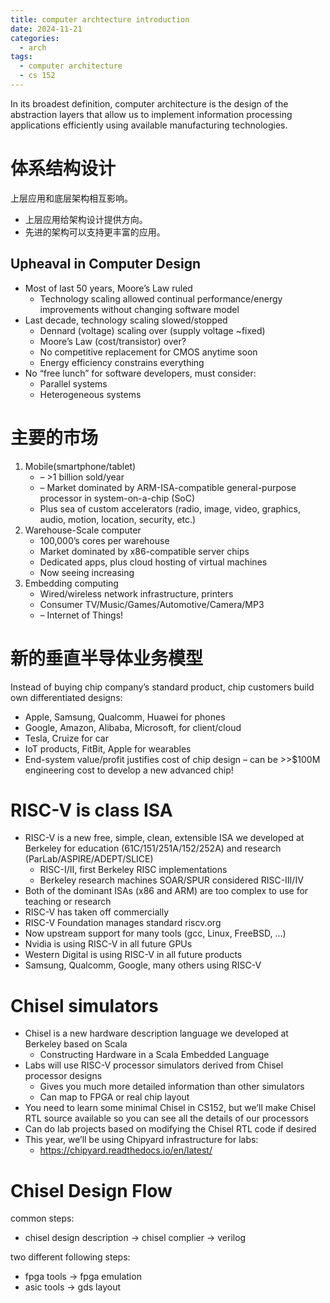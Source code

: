 ```yaml
---
title: computer archtecture introduction
date: 2024-11-21
categories:
  - arch
tags:
  - computer architecture
  - cs 152
---
```


In its broadest definition, computer architecture is the design of
the abstraction layers that allow us to implement information
processing applications efficiently using available manufacturing
technologies.  

# 体系结构设计
上层应用和底层架构相互影响。  
* 上层应用给架构设计提供方向。  
* 先进的架构可以支持更丰富的应用。

## Upheaval in Computer Design
*  Most of last 50 years, Moore’s Law ruled
   * Technology scaling allowed continual performance/energy
improvements without changing software model
*  Last decade, technology scaling slowed/stopped
   * Dennard (voltage) scaling over (supply voltage ~fixed)
   * Moore’s Law (cost/transistor) over?
   *  No competitive replacement for CMOS anytime soon
   * Energy efficiency constrains everything
* No “free lunch” for software developers, must consider:
  * Parallel systems
  * Heterogeneous systems

# 主要的市场  
1. Mobile(smartphone/tablet)
   * – >1 billion sold/year
   * – Market dominated by ARM-ISA-compatible general-purpose processor in
system-on-a-chip (SoC)
   * Plus sea of custom accelerators (radio, image, video, graphics, audio,
motion, location, security, etc.)
2. Warehouse-Scale computer
    * 100,000’s cores per warehouse
    * Market dominated by x86-compatible server chips
    * Dedicated apps, plus cloud hosting of virtual machines
    * Now seeing increasing
3. Embedding computing
    * Wired/wireless network infrastructure, printers
    * Consumer TV/Music/Games/Automotive/Camera/MP3
    * – Internet of Things!


# 新的垂直半导体业务模型  
Instead of buying chip company’s standard product, chip
customers build own differentiated designs:
*  Apple, Samsung, Qualcomm, Huawei for phones
*  Google, Amazon, Alibaba, Microsoft, for client/cloud
* Tesla, Cruize for car
* IoT products, FitBit, Apple for wearables
* End-system value/profit justifies cost of chip design
– can be >>$100M engineering cost to develop a new advanced chip!

# RISC-V is class ISA
* RISC-V is a new free, simple, clean, extensible ISA we
developed at Berkeley for education
(61C/151/251A/152/252A) and research
(ParLab/ASPIRE/ADEPT/SLICE)
  *  RISC-I/II, first Berkeley RISC implementations
  * Berkeley research machines SOAR/SPUR considered RISC-III/IV
* Both of the dominant ISAs (x86 and ARM) are too
complex to use for teaching or research
* RISC-V has taken off commercially
* RISC-V Foundation manages standard riscv.org
* Now upstream support for many tools (gcc, Linux,
FreeBSD, …)
* Nvidia is using RISC-V in all future GPUs
* Western Digital is using RISC-V in all future products
* Samsung, Qualcomm, Google, many others using RISC-V


# Chisel simulators
* Chisel is a new hardware description language we
developed at Berkeley based on Scala
  * Constructing Hardware in a Scala Embedded Language
* Labs will use RISC-V processor simulators derived from
Chisel processor designs
  *  Gives you much more detailed information than other simulators
  * Can map to FPGA or real chip layout
* You need to learn some minimal Chisel in CS152, but we’ll
make Chisel RTL source available so you can see all the
details of our processors
* Can do lab projects based on modifying the Chisel RTL
code if desired
* This year, we’ll be using Chipyard infrastructure for labs:
  * https://chipyard.readthedocs.io/en/latest/

# Chisel Design Flow
common steps:   
* chisel design description -> chisel complier -> verilog    

two different following steps: 
* fpga tools -> fpga emulation  
* asic tools -> gds layout

